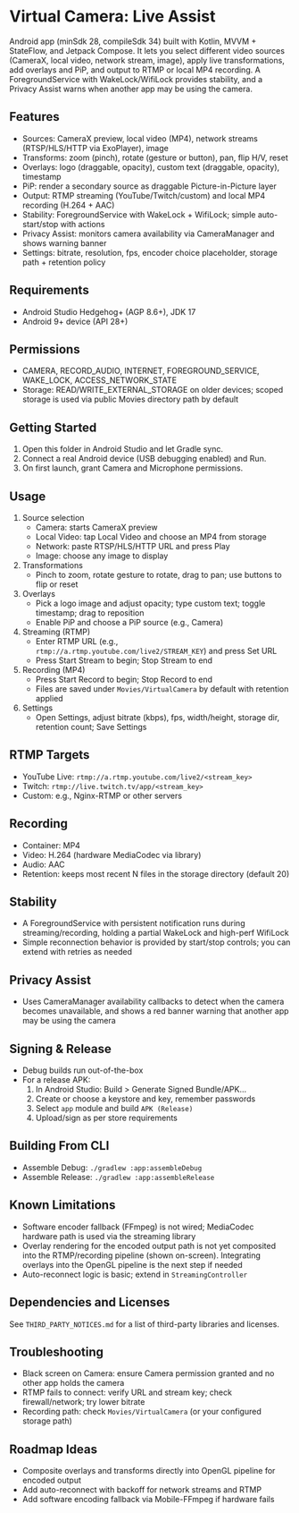 # Virtual Camera: Live Assist

Android app (minSdk 28, compileSdk 34) built with Kotlin, MVVM + StateFlow, and Jetpack Compose. It lets you select different video sources (CameraX, local video, network stream, image), apply live transformations, add overlays and PiP, and output to RTMP or local MP4 recording. A ForegroundService with WakeLock/WifiLock provides stability, and a Privacy Assist warns when another app may be using the camera.

## Features
- Sources: CameraX preview, local video (MP4), network streams (RTSP/HLS/HTTP via ExoPlayer), image
- Transforms: zoom (pinch), rotate (gesture or button), pan, flip H/V, reset
- Overlays: logo (draggable, opacity), custom text (draggable, opacity), timestamp
- PiP: render a secondary source as draggable Picture-in-Picture layer
- Output: RTMP streaming (YouTube/Twitch/custom) and local MP4 recording (H.264 + AAC)
- Stability: ForegroundService with WakeLock + WifiLock; simple auto-start/stop with actions
- Privacy Assist: monitors camera availability via CameraManager and shows warning banner
- Settings: bitrate, resolution, fps, encoder choice placeholder, storage path + retention policy

## Requirements
- Android Studio Hedgehog+ (AGP 8.6+), JDK 17
- Android 9+ device (API 28+)

## Permissions
- CAMERA, RECORD_AUDIO, INTERNET, FOREGROUND_SERVICE, WAKE_LOCK, ACCESS_NETWORK_STATE
- Storage: READ/WRITE_EXTERNAL_STORAGE on older devices; scoped storage is used via public Movies directory path by default

## Getting Started
1. Open this folder in Android Studio and let Gradle sync.
2. Connect a real Android device (USB debugging enabled) and Run.
3. On first launch, grant Camera and Microphone permissions.

## Usage
1. Source selection
   - Camera: starts CameraX preview
   - Local Video: tap Local Video and choose an MP4 from storage
   - Network: paste RTSP/HLS/HTTP URL and press Play
   - Image: choose any image to display
2. Transformations
   - Pinch to zoom, rotate gesture to rotate, drag to pan; use buttons to flip or reset
3. Overlays
   - Pick a logo image and adjust opacity; type custom text; toggle timestamp; drag to reposition
   - Enable PiP and choose a PiP source (e.g., Camera)
4. Streaming (RTMP)
   - Enter RTMP URL (e.g., `rtmp://a.rtmp.youtube.com/live2/STREAM_KEY`) and press Set URL
   - Press Start Stream to begin; Stop Stream to end
5. Recording (MP4)
   - Press Start Record to begin; Stop Record to end
   - Files are saved under `Movies/VirtualCamera` by default with retention applied
6. Settings
   - Open Settings, adjust bitrate (kbps), fps, width/height, storage dir, retention count; Save Settings

## RTMP Targets
- YouTube Live: `rtmp://a.rtmp.youtube.com/live2/<stream_key>`
- Twitch: `rtmp://live.twitch.tv/app/<stream_key>`
- Custom: e.g., Nginx-RTMP or other servers

## Recording
- Container: MP4
- Video: H.264 (hardware MediaCodec via library)
- Audio: AAC
- Retention: keeps most recent N files in the storage directory (default 20)

## Stability
- A ForegroundService with persistent notification runs during streaming/recording, holding a partial WakeLock and high-perf WifiLock
- Simple reconnection behavior is provided by start/stop controls; you can extend with retries as needed

## Privacy Assist
- Uses CameraManager availability callbacks to detect when the camera becomes unavailable, and shows a red banner warning that another app may be using the camera

## Signing & Release
- Debug builds run out-of-the-box
- For a release APK:
  1. In Android Studio: Build > Generate Signed Bundle/APK…
  2. Create or choose a keystore and key, remember passwords
  3. Select `app` module and build `APK (Release)`
  4. Upload/sign as per store requirements

## Building From CLI
- Assemble Debug: `./gradlew :app:assembleDebug`
- Assemble Release: `./gradlew :app:assembleRelease`

## Known Limitations
- Software encoder fallback (FFmpeg) is not wired; MediaCodec hardware path is used via the streaming library
- Overlay rendering for the encoded output path is not yet composited into the RTMP/recording pipeline (shown on-screen). Integrating overlays into the OpenGL pipeline is the next step if needed
- Auto-reconnect logic is basic; extend in `StreamingController`

## Dependencies and Licenses
See `THIRD_PARTY_NOTICES.md` for a list of third-party libraries and licenses.

## Troubleshooting
- Black screen on Camera: ensure Camera permission granted and no other app holds the camera
- RTMP fails to connect: verify URL and stream key; check firewall/network; try lower bitrate
- Recording path: check `Movies/VirtualCamera` (or your configured storage path)

## Roadmap Ideas
- Composite overlays and transforms directly into OpenGL pipeline for encoded output
- Add auto-reconnect with backoff for network streams and RTMP
- Add software encoding fallback via Mobile-FFmpeg if hardware fails
